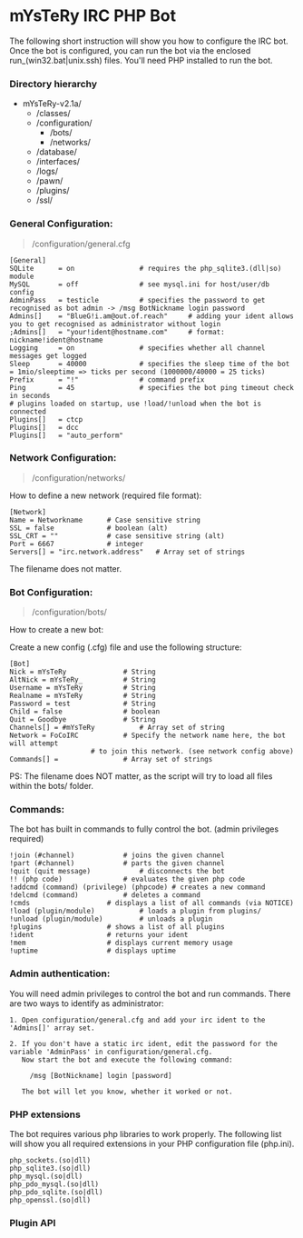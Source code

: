 mYsTeRy IRC PHP Bot
=======

The following short instruction will show you how to configure the IRC bot. Once the bot is configured, you can run the bot via the enclosed run_(win32.bat|unix.ssh) files. You'll need PHP installed to run the bot.

### Directory hierarchy

- mYsTeRy-v2.1a/
	- /classes/
	- /configuration/
		- /bots/
		- /networks/
	- /database/
	- /interfaces/
	- /logs/
	- /pawn/
	- /plugins/
	- /ssl/
       	


### General Configuration:

> /configuration/general.cfg

	[General]
	SQLite 		= on 				# requires the php_sqlite3.(dll|so) module
	MySQL 		= off 				# see mysql.ini for host/user/db config
	AdminPass 	= testicle 			# specifies the password to get recognised as bot admin -> /msg BotNickname login password
	Admins[] 	= "BlueG!i.am@out.of.reach" 	# adding your ident allows you to get recognised as administrator without login
	;Admins[] 	= "your!ident@hostname.com" 	# format: nickname!ident@hostname
	Logging 	= on 				# specifies whether all channel messages get logged
	Sleep 		= 40000				# specifies the sleep time of the bot = 1mio/sleeptime => ticks per second (1000000/40000 = 25 ticks)
	Prefix 		= "!" 				# command prefix
	Ping 		= 45 				# specifies the bot ping timeout check in seconds
	# plugins loaded on startup, use !load/!unload when the bot is connected 	
	Plugins[] 	= ctcp
	Plugins[] 	= dcc
	Plugins[]	= "auto_perform"



### Network Configuration:

> /configuration/networks/

How to define a new network (required file format):

	[Network]
	Name = Networkname		# Case sensitive string
	SSL = false				# boolean (alt)
	SSL_CRT = ""			# case sensitive string (alt)
	Port = 6667				# integer
	Servers[] = "irc.network.address"	# Array set of strings

The filename does not matter.



### Bot Configuration:

> /configuration/bots/

How to create a new bot:

Create a new config (.cfg) file and use the following structure:

	[Bot]
	Nick = mYsTeRy				# String
	AltNick = mYsTeRy_			# String
	Username = mYsTeRy			# String
	Realname = mYsTeRy			# String
	Password = test				# String
	Child = false				# boolean	
	Quit = Goodbye				# String
	Channels[] = #mYsTeRy			# Array set of string  	
	Network = FoCoIRC			# Specify the network name here, the bot will attempt
						# to join this network. (see network config above)
	Commands[] = 				# Array set of strings

PS: The filename does NOT matter, as the script will try to load all files
within the bots/ folder.	



### Commands:

The bot has built in commands to fully control the bot. (admin privileges required)

	!join (#channel)			# joins the given channel
	!part (#channel)			# parts the given channel
	!quit (quit message)			# disconnects the bot
	!! (php code)				# evaluates the given php code
	!addcmd (command) (privilege) (phpcode) # creates a new command
	!delcmd (command)			# deletes a command
	!cmds					# displays a list of all commands (via NOTICE)
	!load (plugin/module)			# loads a plugin from plugins/
	!unload (plugin/module)			# unloads a plugin
	!plugins				# shows a list of all plugins
	!ident					# returns your ident
	!mem					# displays current memory usage
	!uptime					# displays uptime




### Admin authentication:

You will need admin privileges to control the bot and run commands. There
are two ways to identify as administrator:

	1. Open configuration/general.cfg and add your irc ident to the 'Admins[]' array set.

	2. If you don't have a static irc ident, edit the password for the variable 'AdminPass' in configuration/general.cfg.
	   Now start the bot and execute the following command:

		 /msg [BotNickname] login [password]

	   The bot will let you know, whether it worked or not.




### PHP extensions

The bot requires various php libraries to work properly. The following list
will show you all required extensions in your PHP configuration file (php.ini).

	php_sockets.(so|dll)
	php_sqlite3.(so|dll)
	php_mysql.(so|dll)
	php_pdo_mysql.(so|dll)
	php_pdo_sqlite.(so|dll)
	php_openssl.(so|dll)



### Plugin API

